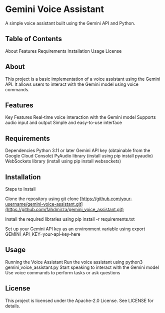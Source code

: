 Gemini Voice Assistant
=========================
A simple voice assistant built using the Gemini API and Python.

Table of Contents
-----------------
About
Features
Requirements
Installation
Usage
License

About
--------
This project is a basic implementation of a voice assistant using the Gemini API. It allows users to interact with the Gemini model using voice commands.

Features
------------
Key Features
Real-time voice interaction with the Gemini model
Supports audio input and output
Simple and easy-to-use interface

Requirements
------------

Dependencies
Python 3.11 or later
Gemini API key (obtainable from the Google Cloud Console)
PyAudio library (install using pip install pyaudio)
WebSockets library (install using pip install websockets)

Installation
------------
Steps to Install

Clone the repository using git clone [https://github.com/your-username/gemini-voice-assistant.git](https://github.com/fahdmirza/gemini_voice_assistant.git)

Install the required libraries using pip install -r requirements.txt

Set up your Gemini API key as an environment variable using export GEMINI_API_KEY=your-api-key-here

Usage
-----

Running the Voice Assistant
Run the voice assistant using python3 gemini_voice_assistant.py
Start speaking to interact with the Gemini model
Use voice commands to perform tasks or ask questions

License
-------
This project is licensed under the Apache-2.0 License. See LICENSE for details.
